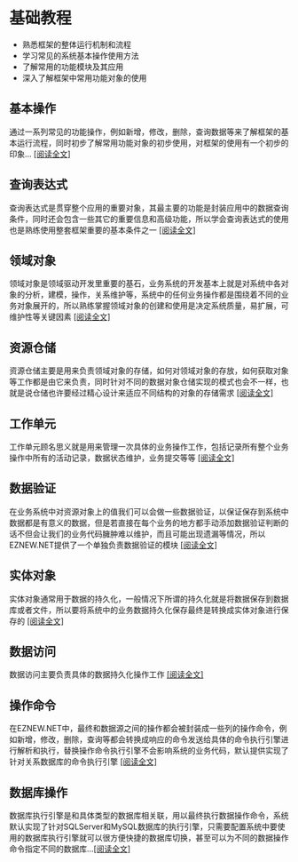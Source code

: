 # 基础教程

+ 熟悉框架的整体运行机制和流程
+ 学习常见的系统基本操作使用方法
+ 了解常用的功能模块及其应用
+ 深入了解框架中常用功能对象的使用

## 基本操作

通过一系列常见的功能操作，例如新增，修改，删除，查询数据等来了解框架的基本运行流程，同时初步了解常用功能对象的初步使用，对框架的使用有一个初步的印象... [[阅读全文]](basicoperation)

## 查询表达式

查询表达式是贯穿整个应用的重要对象，其最主要的功能是封装应用中的数据查询条件，同时还会包含一些其它的重要信息和高级功能，所以学会查询表达式的使用也是熟练使用整套框架重要的基本条件之一 [[阅读全文]](queryexpression)

## 领域对象

领域对象是领域驱动开发里重要的基石，业务系统的开发基本上就是对系统中各对象的分析，建模，操作，关系维护等，系统中的任何业务操作都是围绕着不同的业务对象展开的，所以熟练掌握领域对象的创建和使用是决定系统质量，易扩展，可维护性等关键因素 [[阅读全文]](domainmodel)

## 资源仓储

资源仓储主要是用来负责领域对象的存储，如何对领域对象的存放，如何获取对象等工作都是由它来负责，同时针对不同的数据对象仓储实现的模式也会不一样，也就是说仓储也许要经过精心设计来适应不同结构的对象的存储需求 [[阅读全文]](repository)

## 工作单元

工作单元顾名思义就是用来管理一次具体的业务操作工作，包括记录所有整个业务操作中所有的活动记录，数据状态维护，业务提交等等 [[阅读全文]](unitwork)

## 数据验证

在业务系统中对资源对象上的值我们可以会做一些数据验证，以保证保存到系统中数据都是有意义的数据，但是若直接在每个业务的地方都手动添加数据验证判断的话不但会让我们的业务代码臃肿难以维护，而且可能出现遗漏等情况，所以EZNEW.NET提供了一个单独负责数据验证的模块 [[阅读全文]](datavalidation)

## 实体对象

实体对象通常用于数据的持久化，一般情况下所谓的持久化就是将数据保存到数据库或者文件，所以要将系统中的业务数据持久化保存最终是转换成实体对象进行保存的 [[阅读全文]](entity)

## 数据访问

数据访问主要负责具体的数据持久化操作工作 [[阅读全文]](dataaccess)

## 操作命令

在EZNEW.NET中，最终和数据源之间的操作都会被封装成一些列的操作命令，例如新增，修改，删除，查询等都会转换成响应的命令发送给具体的命令执行引擎进行解析和执行，替换操作命令执行引擎不会影响系统的业务代码，默认提供实现了针对关系数据库的命令执行引擎 [[阅读全文]](command)

## 数据库操作

数据库执行引擎是和具体类型的数据库相关联，用以最终执行数据操作命令，系统默认实现了针对SQLServer和MySQL数据库的执行引擎，只需要配置系统中要使用的数据库执行引擎就可以很方便快捷的数据库切换，甚至可以为不同的数据操作命令指定不同的数据库...[[阅读全文]](database)
